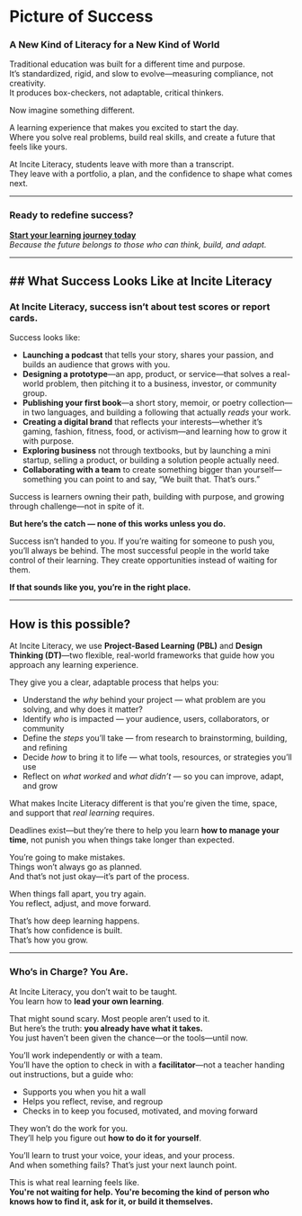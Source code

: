# Picture of Success 

### A New Kind of Literacy for a New Kind of World

Traditional education was built for a different time and purpose.  
It’s standardized, rigid, and slow to evolve—measuring compliance, not creativity.  
It produces box-checkers, not adaptable, critical thinkers.

Now imagine something different.

A learning experience that makes you excited to start the day.  
Where you solve real problems, build real skills, and create a future that feels like yours.

At Incite Literacy, students leave with more than a transcript.  
They leave with a portfolio, a plan, and the confidence to shape what comes next.

---
### **Ready to redefine success?**

[**Start your learning journey today**](#)  
*Because the future belongs to those who can think, build, and adapt.*

---
## ## What Success Looks Like at Incite Literacy

### At Incite Literacy, success isn’t about test scores or report cards.  

Success looks like:

- **Launching a podcast** that tells your story, shares your passion, and builds an audience that grows with you.
- **Designing a prototype**—an app, product, or service—that solves a real-world problem, then pitching it to a business, investor, or community group.
- **Publishing your first book**—a short story, memoir, or poetry collection—in two languages, and building a following that actually *reads* your work.
- **Creating a digital brand** that reflects your interests—whether it’s gaming, fashion, fitness, food, or activism—and learning how to grow it with purpose.
- **Exploring business** not through textbooks, but by launching a mini startup, selling a product, or building a solution people actually need.
- **Collaborating with a team** to create something bigger than yourself—something you can point to and say, “We built that. That’s ours.”

Success is learners owning their path, building with purpose, and growing through challenge—not in spite of it.

**But here’s the catch — none of this works unless you do.**

Success isn’t handed to you. If you’re waiting for someone to push you, you’ll always be behind. The most successful people in the world take control of their learning. They create opportunities instead of waiting for them.

**If that sounds like you, you’re in the right place.**

---
## How is this possible?

At Incite Literacy, we use **Project-Based Learning (PBL)** and **Design Thinking (DT)**—two flexible, real-world frameworks that guide how you approach any learning experience.

They give you a clear, adaptable process that helps you:

- Understand the *why* behind your project — what problem are you solving, and why does it matter?  
- Identify *who* is impacted — your audience, users, collaborators, or community  
- Define the *steps* you’ll take — from research to brainstorming, building, and refining  
- Decide *how* to bring it to life — what tools, resources, or strategies you’ll use  
- Reflect on *what worked* and *what didn’t* — so you can improve, adapt, and grow  

What makes Incite Literacy different is that you're given the time, space, and support that *real learning* requires.  

Deadlines exist—but they’re there to help you learn **how to manage your time**, not punish you when things take longer than expected.

You’re going to make mistakes.  
Things won’t always go as planned.  
And that’s not just okay—it’s part of the process.

When things fall apart, you try again.  
You reflect, adjust, and move forward.

That’s how deep learning happens.  
That’s how confidence is built.  
That’s how you grow.

---

### Who’s in Charge? You Are.

At Incite Literacy, you don’t wait to be taught.  
You learn how to **lead your own learning**.

That might sound scary. Most people aren’t used to it.  
But here’s the truth: **you already have what it takes.**  
You just haven’t been given the chance—or the tools—until now.

You’ll work independently or with a team.  
You’ll have the option to check in with a **facilitator**—not a teacher handing out instructions, but a guide who:

- Supports you when you hit a wall  
- Helps you reflect, revise, and regroup  
- Checks in to keep you focused, motivated, and moving forward  

They won’t do the work for you.  
They’ll help you figure out **how to do it for yourself**.

You’ll learn to trust your voice, your ideas, and your process.  
And when something fails? That’s just your next launch point.

This is what real learning feels like.  
**You're not waiting for help. You're becoming the kind of person who knows how to find it, ask for it, or build it themselves.**

